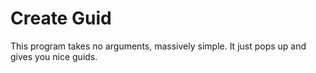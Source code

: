 # Create Guid

This program takes no arguments, massively simple. It just pops up and gives you nice guids. 